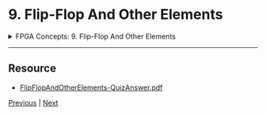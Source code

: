 # 9.  Flip-Flop And Other Elements

<details>
  <summary> FPGA Concepts: 9.  Flip-Flop And Other Elements </summary>

<p align="center" >
    <img src="https://rfpga.s3.us-west-1.amazonaws.com/HLS-for-FPGA-Part-1-Combinational-Circuits/images/9_Flip-Flop-And-Other-Elements.png" width="90%" > 
    <img src="https://rfpga.s3.us-west-1.amazonaws.com/HLS-for-FPGA-Part-1-Combinational-Circuits/images/9_Flip-Flop-And-Other-Elements_2.png" width="90%" > 
    <img src="https://rfpga.s3.us-west-1.amazonaws.com/HLS-for-FPGA-Part-1-Combinational-Circuits/images/9_Flip-Flop-And-Other-Elements_3.png" width="90%" > 
    <img src="https://rfpga.s3.us-west-1.amazonaws.com/HLS-for-FPGA-Part-1-Combinational-Circuits/images/9_Flip-Flop-And-Other-Elements_4.png" width="90%" > 
    <img src="https://rfpga.s3.us-west-1.amazonaws.com/HLS-for-FPGA-Part-1-Combinational-Circuits/images/9_Flip-Flop-And-Other-Elements_5.png" width="90%" > 
    <img src="https://rfpga.s3.us-west-1.amazonaws.com/HLS-for-FPGA-Part-1-Combinational-Circuits/images/9_Flip-Flop-And-Other-Elements_6.png" width="90%" > 
    <img src="https://rfpga.s3.us-west-1.amazonaws.com/HLS-for-FPGA-Part-1-Combinational-Circuits/images/9_Flip-Flop-And-Other-Elements_7.png" width="90%" > 
    <img src="https://rfpga.s3.us-west-1.amazonaws.com/HLS-for-FPGA-Part-1-Combinational-Circuits/images/9_Flip-Flop-And-Other-Elements_8.png" width="90%" > 
    <img src="https://rfpga.s3.us-west-1.amazonaws.com/HLS-for-FPGA-Part-1-Combinational-Circuits/images/9_Flip-Flop-And-Other-Elements_9.png" width="90%" > 
    <img src="https://rfpga.s3.us-west-1.amazonaws.com/HLS-for-FPGA-Part-1-Combinational-Circuits/images/9_Flip-Flop-And-Other-Elements_10.png" width="90%" > 

</p> 

</details>

---

## Resource

-   [FlipFlopAndOtherElements-QuizAnswer.pdf](https://rfpga.s3.us-west-1.amazonaws.com/HLS-for-FPGA-Part-1-Combinational-Circuits/resources/FlipFlopAndOtherElements-QuizAnswer.pdf)



[Previous](./8_LUT.md) | [Next](./10_Basys3-FPGA-Development-Board.md)